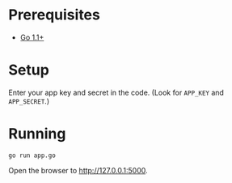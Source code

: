 # Prerequisites

* [Go 1.1+](http://golang.org)

# Setup

Enter your app key and secret in the code. (Look for `APP_KEY` and `APP_SECRET`.)

# Running

`go run app.go`

Open the browser to http://127.0.0.1:5000.

